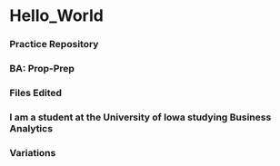 # Hello_World

### Practice Repository

### BA: Prop-Prep

### Files Edited

### I am a student at the University of Iowa studying Business Analytics

### Variations
